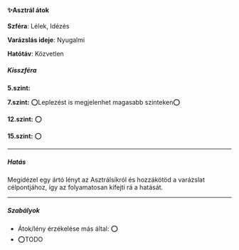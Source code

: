 #### ✨Asztrál átok


**Szféra**: Lélek, Idézés

**Varázslás ideje**: Nyugalmi

**Hatótáv**: Közvetlen

##### Kisszféra

**5.szint:** 

**7.szint:** ⭕Leplezést is megjelenhet magasabb szinteken⭕

**12.szint:** ⭕

**15.szint:** ⭕


---
##### Hatás

Megidézel egy ártó lényt az Asztrálsíkról és hozzákötöd a varázslat célpontjához, így az folyamatosan kifejti rá a hatását.

---
##### Szabályok

- Átok/lény érzékelése más által: ⭕
- ⭕TODO
